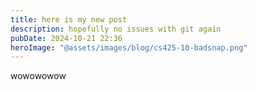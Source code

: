 ```yaml
---
title: here is my new post
description: hopefully no issues with git again
pubDate: 2024-10-21 22:36
heroImage: "@assets/images/blog/cs425-10-badsnap.png"
---
```

wowowowow

